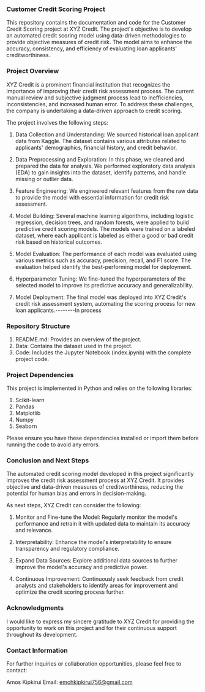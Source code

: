 ### Customer Credit Scoring Project

This repository contains the documentation and code for the Customer Credit Scoring project at XYZ Credit. The project's objective is to develop an automated credit scoring model using data-driven methodologies to provide objective measures of credit risk. The model aims to enhance the accuracy, consistency, and efficiency of evaluating loan applicants' creditworthiness.

### Project Overview

XYZ Credit is a prominent financial institution that recognizes the importance of improving their credit risk assessment process. The current manual review and subjective judgment process lead to inefficiencies, inconsistencies, and increased human error. To address these challenges, the company is undertaking a data-driven approach to credit scoring.

The project involves the following steps:

1. Data Collection and Understanding: We sourced historical loan applicant data from Kaggle. The dataset contains various attributes related to applicants' demographics, financial history, and credit behavior.

2. Data Preprocessing and Exploration: In this phase, we cleaned and prepared the data for analysis. We performed exploratory data analysis (EDA) to gain insights into the dataset, identify patterns, and handle missing or outlier data.

3. Feature Engineering: We engineered relevant features from the raw data to provide the model with essential information for credit risk assessment.

4. Model Building: Several machine learning algorithms, including logistic regression, decision trees, and random forests, were applied to build predictive credit scoring models. The models were trained on a labeled dataset, where each applicant is labeled as either a good or bad credit risk based on historical outcomes.

5. Model Evaluation: The performance of each model was evaluated using various metrics such as accuracy, precision, recall, and F1 score. The evaluation helped identify the best-performing model for deployment.

6. Hyperparameter Tuning: We fine-tuned the hyperparameters of the selected model to improve its predictive accuracy and generalizability.

7. Model Deployment: The final model was deployed into XYZ Credit's credit risk assessment system, automating the scoring process for new loan applicants.--------In process

### Repository Structure

1. README.md: Provides an overview of the project.
2. Data: Contains the dataset used in the project.
3. Code: Includes the Jupyter Notebook (index.ipynb) with the complete project code.



### Project Dependencies

This project is implemented in Python and relies on the following libraries:

1. Scikit-learn
2. Pandas
3. Matplotlib
4. Numpy
5. Seaborn

Please ensure you have these dependencies installed or import them before running the code to avoid any errors.

### Conclusion and Next Steps

The automated credit scoring model developed in this project significantly improves the credit risk assessment process at XYZ Credit. It provides objective and data-driven measures of creditworthiness, reducing the potential for human bias and errors in decision-making.

As next steps, XYZ Credit can consider the following:

1. Monitor and Fine-tune the Model: Regularly monitor the model's performance and retrain it with updated data to maintain its accuracy and relevance.

2. Interpretability: Enhance the model's interpretability to ensure transparency and regulatory compliance.

3. Expand Data Sources: Explore additional data sources to further improve the model's accuracy and predictive power.

4. Continuous Improvement: Continuously seek feedback from credit analysts and stakeholders to identify areas for improvement and optimize the credit scoring process further.

### Acknowledgments

I would like to express my sincere gratitude to XYZ Credit for providing the opportunity to work on this project and for their continuous support throughout its development. 

### Contact Information

For further inquiries or collaboration opportunities, please feel free to contact:

Amos Kipkirui
Email: emohkipkirui756@gmail.com